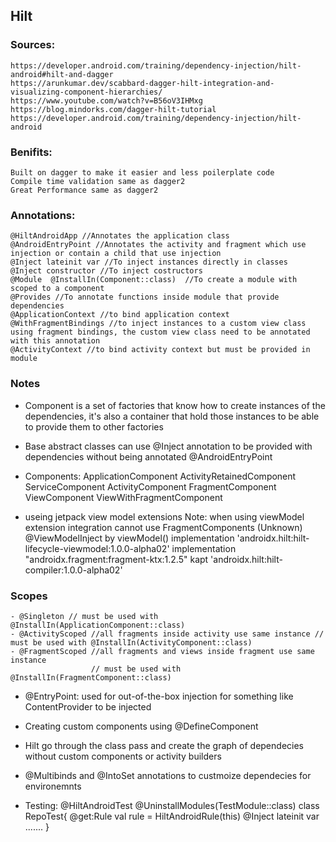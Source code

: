 ## Hilt

### Sources:
	https://developer.android.com/training/dependency-injection/hilt-android#hilt-and-dagger
	https://arunkumar.dev/scabbard-dagger-hilt-integration-and-visualizing-component-hierarchies/
	https://www.youtube.com/watch?v=B56oV3IHMxg
	https://blog.mindorks.com/dagger-hilt-tutorial
	https://developer.android.com/training/dependency-injection/hilt-android

### Benifits:
	Built on dagger to make it easier and less poilerplate code
	Compile time validation same as dagger2
	Great Performance same as dagger2

### Annotations:
	@HiltAndroidApp //Annotates the application class
	@AndroidEntryPoint //Annotates the activity and fragment which use injection or contain a child that use injection
	@Inject lateinit var //To inject instances directly in classes
	@Inject constructor //To inject costructors
	@Module  @InstallIn(Component::class)  //To create a module with scoped to a component
	@Provides //To annotate functions inside module that provide dependencies
	@ApplicationContext //to bind application context
	@WithFragmentBindings //to inject instances to a custom view class using fragment bindings, the custom view class need to be annotated with this annotation
	@ActivityContext //to bind activity context but must be provided in module

### Notes

* Component is a set of factories that know how to create instances of the dependencies, 
	it's also a container that hold those instances to be able to provide them to other factories

* Base abstract classes can use @Inject annotation to be provided with dependencies without being annotated @AndroidEntryPoint

* Components:
	ApplicationComponent
	ActivityRetainedComponent      ServiceComponent
	ActivityComponent
	FragmentComponent
	ViewComponent
	ViewWithFragmentComponent

* useing jetpack view model extensions
	Note: when using viewModel extension integration cannot use FragmentComponents (Unknown)
	@ViewModelInject
	by viewModel()
    implementation 'androidx.hilt:hilt-lifecycle-viewmodel:1.0.0-alpha02'
    implementation "androidx.fragment:fragment-ktx:1.2.5"
    kapt 'androidx.hilt:hilt-compiler:1.0.0-alpha02'


### Scopes
	- @Singleton // must be used with @InstallIn(ApplicationComponent::class)
	- @ActivityScoped //all fragments inside activity use same instance // must be used with @InstallIn(ActivityComponent::class)
	- @FragmentScoped //all fragments and views inside fragment use same instance 
					  // must be used with @InstallIn(FragmentComponent::class)

* @EntryPoint: used for out-of-the-box injection for something like ContentProvider to be injected

* Creating custom components using @DefineComponent

* Hilt go through the class pass and create the graph of dependecies without custom components or activity builders

* @Multibinds and @IntoSet annotations to custmoize dependecies for environemnts

* Testing: 
	@HiltAndroidTest
	@UninstallModules(TestModule::class)
	class RepoTest{
		@get:Rule
		val rule = HiltAndroidRule(this)
		@Inject 
		lateinit var .......
	}

